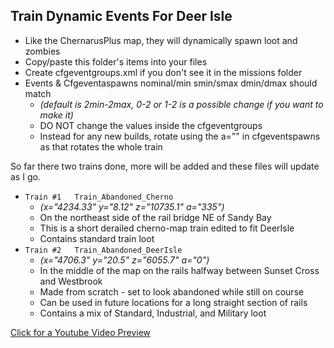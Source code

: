 ## Train Dynamic Events For Deer Isle
* Like the ChernarusPlus map, they will dynamically spawn loot and zombies
* Copy/paste this folder's items into your files
* Create cfgeventgroups.xml if you don't see it in the missions folder
* Events & Cfgeventaspawns nominal/min smin/smax dmin/dmax should match 
  * _(default is 2min-2max, 0-2 or 1-2 is a possible change if you want to make it)_
  * DO NOT change the values inside the cfgeventgroups
  * Instead for any new builds, rotate using the a="" in cfgeventspawns as that rotates the whole train


So far there two trains done, more will be added and these files will update as I go.

* `Train #1   Train_Abandoned_Cherno`
  * _(x="4234.33" y="8.12" z="10735.1" a="335")_
  * On the northeast side of the rail bridge NE of Sandy Bay 
  * This is a short derailed cherno-map train edited to fit DeerIsle
  * Contains standard train loot
* `Train #2   Train_Abandoned_DeerIsle`
  * _(x="4706.3" y="20.5" z="6055.7" a="0")_
  * In the middle of the map on the rails halfway between Sunset Cross and Westbrook
  * Made from scratch - set to look abandoned while still on course 
  * Can be used in future locations for a long straight section of rails
  * Contains a mix of Standard, Industrial, and Military loot 
  
 [Click for a Youtube Video Preview](https://youtu.be/kV_n8Wl58bk)
 
